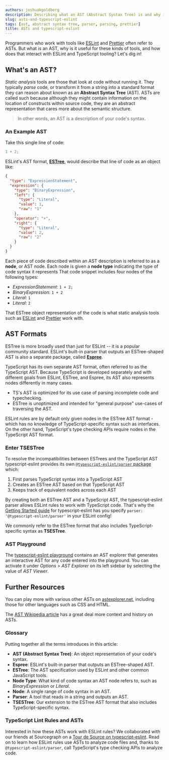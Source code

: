 ```yaml
---
authors: joshuakgoldberg
description: Describing what an AST (Abstract Syntax Tree) is and why it's useful for ESLint and TypeScript tooling.
slug: asts-and-typescript-eslint
tags: [ast, abstract syntax tree, parser, parsing, prettier]
title: ASTs and typescript-eslint
---
```


Programmers who work with tools like [ESLint](https://eslint.org) and [Prettier](https://prettier.io) often refer to ASTs.
But what is an AST, why is it useful for these kinds of tools, and how does that interact with ESLint and TypeScript tooling?
Let's dig in!

<!--truncate-->

## What's an AST?

_Static analysis_ tools are those that look at code without running it.
They typically _parse_ code, or transform it from a string into a standard format they can reason about known as an **Abstract Syntax Tree** (AST).
ASTs are called such because although they might contain information on the location of constructs within source code, they are an abstract representation that cares more about the semantic structure.

> In other words, an AST is a description of your code's syntax.

### An Example AST

Take this single line of code:

```js
1 + 2;
```

ESLint's AST format, **[ESTree]**, would describe that line of code as an object like:

```json
{
  "type": "ExpressionStatement",
  "expression": {
    "type": "BinaryExpression",
    "left": {
      "type": "Literal",
      "value": 1,
      "raw": "1"
    },
    "operator": "+",
    "right": {
      "type": "Literal",
      "value": 2,
      "raw": "2"
    }
  }
}
```

Each piece of code described within an AST description is referred to as a **node**, or AST node.
Each node is given a **node type** indicating the type of code syntax it represents
That code snippet includes four nodes of the following types:

- _ExpressionStatement_: `1 + 2;`
- _BinaryExpression_: `1 + 2`
- _Literal_: `1`
- _Literal_: `2`

That ESTree object representation of the code is what static analysis tools such as [ESLint](https://eslint.org) and [Prettier](https://prettier.io) work with.

## AST Formats

ESTree is more broadly used than just for ESLint -- it is a popular community standard.
ESLint's built-in parser that outputs an ESTree-shaped AST is also a separate package, called **[Espree]**.

TypeScript has its own separate AST format, often referred to as the TypeScript AST.
Because TypeScript is developed separately and with different goals from ESLint, ESTree, and Espree, its AST also represents nodes differently in many cases.

- TS's AST is optimized for its use case of parsing incomplete code and typechecking.
- ESTree is unoptimized and intended for "general purpose" use-cases of traversing the AST.

ESLint rules are by default only given nodes in the ESTree AST format - which has no knowledge of TypeScript-specific syntax such as interfaces.
On the other hand, TypeScript's type checking APIs require nodes in the TypeScript AST format.

### Enter TSESTree

To resolve the incompatibilities between ESTrees and the TypeScript AST typescript-eslint provides its own [`@typescript-eslint/parser` package](https://typescript-eslint.io/packages/parser) which:

1. First parses TypeScript syntax into a TypeScript AST
1. Creates an ESTree AST based on that TypeScript AST
1. Keeps track of equivalent nodes across each AST

By creating both an ESTree AST and a TypeScript AST, the typescript-eslint parser allows ESLint rules to work with TypeScript code.
That's why the [Getting Started guide](https://typescript-eslint.io/getting-started) for typescript-eslint has you specify `parser: '@typescript-eslint/parser'` in your ESLint config!

We commonly refer to the ESTree format that also includes TypeScript-specific syntax as **TSESTree**.

### AST Playground

The [typescript-eslint playground](https://typescript-eslint.io/play#showAST=es) contains an AST explorer that generates an interactive AST for any code entered into the playground.
You can activate it under _Options_ > _AST Explorer_ on its left sidebar by selecting the value of _AST Viewer_.

## Further Resources

You can play more with various other ASTs on [astexplorer.net], including those for other languages such as CSS and HTML.

The [AST Wikipedia article](https://en.wikipedia.org/wiki/Abstract_syntax_tree) has a great deal more context and history on ASTs.

### Glossary

Putting together all the terms introduces in this article:

- **AST (Abstract Syntax Tree)**: An object representation of your code's syntax.
- **Espree**: ESLint's built-in parser that outputs an ESTree-shaped AST.
- **ESTree**: The AST specification used by ESLint and other common JavaScript tools.
- **Node Type**: What kind of code syntax an AST node refers to, such as _BinaryExpression_ or _Literal_.
- **Node**: A single range of code syntax in an AST.
- **Parser**: A tool that reads in a string and outputs an AST.
- **TSESTree**: Our extension to the ESTree AST format that also includes TypeScript-specific syntax.

### TypeScript Lint Rules and ASTs

Interested in how these ASTs work with ESLint rules?
We collaborated with our friends at Sourcegraph on a [Tour de Source on typescript-eslint](https://sourcegraph.com/notebooks/Tm90ZWJvb2s6MTA2OA==).
Read on to learn how ESLint rules use ASTs to analyze code files and, thanks to `@typescript-eslint/parser`, call TypeScript's type checking APIs to analyze code.

[astexplorer.net]: https://astexplorer.net
[espree]: https://github.com/eslint/espree
[estree]: https://github.com/ESTree/ESTree
